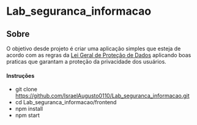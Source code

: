 # Lab_seguranca_informacao

## Sobre
O objetivo desde projeto é criar uma aplicação simples que esteja de acordo com as regras da
[Lei Geral de Proteção de Dados](http://www.planalto.gov.br/ccivil_03/_ato2015-2018/2018/lei/l13709.htm)
aplicando boas praticas que garantam a proteção da privacidade dos usuários.

#### Instruções

- git clone https://github.com/IsraelAugusto0110/Lab_seguranca_informacao.git
- cd Lab_seguranca_informacao/frontend
- npm install
- npm start